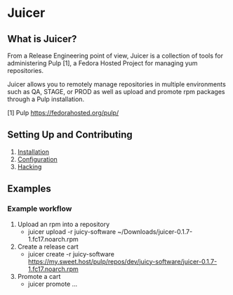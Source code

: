 # Juicer

## What is Juicer?

From a Release Engineering point of view, Juicer is a collection of
tools for administering Pulp [1], a Fedora Hosted Project for managing
yum repositories.

Juicer allows you to remotely manage repositories in multiple
environments such as QA, STAGE, or PROD as well as upload and promote
rpm packages through a Pulp installation.

[1] Pulp  https://fedorahosted.org/pulp/

## Setting Up and Contributing

1. [Installation](https://github.com/abutcher/juicer/blob/master/docs/markdown/install.md)
2. [Configuration](https://github.com/abutcher/juicer/blob/master/docs/markdown/config.md)
3. [Hacking](https://github.com/abutcher/juicer/blob/master/docs/markdown/hacking.md)

## Examples

### Example workflow

1. Upload an rpm into a repository
    * juicer upload -r juicy-software ~/Downloads/juicer-0.1.7-1.fc17.noarch.rpm
2. Create a release cart
    * juicer create -r juicy-software https://my.sweet.host/pulp/repos/dev/juicy-software/juicer-0.1.7-1.fc17.noarch.rpm
3. Promote a cart
    * juicer promote ...
